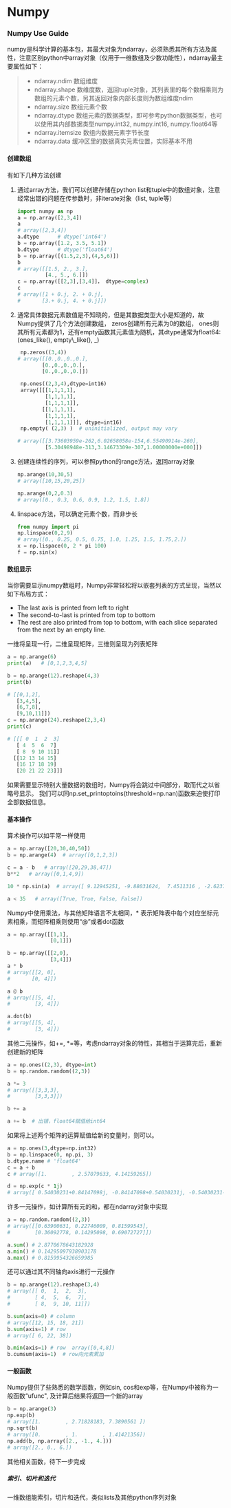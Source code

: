 # Numpy

### Numpy Use Guide

numpy是科学计算的基本包，其最大对象为ndarray，必须熟悉其所有方法及属性，注意区别python中array对象（仅用于一维数组及少数功能性），ndarray最主要属性如下：

> * ndarray.ndim  数组维度
> * ndarray.shape 数维度数，返回tuple对象，其列表里的每个数相乘则为数组的元素个数，另其返回对象内部长度则为数组维度ndim
> * ndarray.size    数组元素个数
> * ndarray.dtype  数组元素的数据类型，即可参考python数据类型，也可以使用其内部数据类型numpy.int32, numpy.int16, numpy.float64等
> * ndarray.itemsize     数组内数据元素字节长度
> * ndarray.data   缓冲区里的数据真实元素位置，实际基本不用

#### 创建数组

有如下几种方法创建

1. 通过array方法，我们可以创建存储在python list和tuple中的数组对象，注意经常出错的问题在传参数时，非iterate对象（list, tuple等）

   ```py
   import numpy as np  
   a = np.array([2,3,4])   
   a  
   # array([2,3,4])  
   a.dtype      # dtype('int64')  
   b = np.array([1.2, 3.5, 5.1])  
   b.dtype      # dtype('float64')  
   b = np.array([(1.5,2,3),(4,5,6)])  
   b
   # array([[1.5, 2., 3.],  
            [4., 5., 6.]])
   c = np.array([[2,3],[3,4]]， dtype=complex)
   c  
   # array([1 + 0.j, 2. + 0.j],  
   #       [3.+ 0.j, 4. + 0.j]])
   ```

2. 通常具体数据元素数值是不知晓的，但是其数据类型大小是知道的，故Numpy提供了几个方法创建数组， zeros创建所有元素为0的数组， ones则其所有元素都为1，还有empty函数其元素值为随机，其dtype通常为float64:\(ones_like\(\), empty\\_like\(\), _\)

   ```py
    np.zeros((3,4))
   # array([[0.,0.,0.,0.],   
           [0.,0.,0.,0.],
           [0.,0.,0.,0.]])

    np.ones((2,3,4),dtype=int16)
    array([[[1,1,1,1],
            [1,1,1,1],
            [1,1,1,1]],
           [[1,1,1,1],
            [1,1,1,1],
            [1,1,1,1]]], dtype=int16)
    np.empty( (2,3) )  # uninitialized, output may vary

   # array([[3.73603959e-262,6.02658058e-154,6.55490914e-260], 
            [5.30498948e-313,3.14673309e-307,1.00000000e+000]])
   ```

3. 创建连续性的序列，可以参照python的range方法，返回array对象

   ```py
   np.arange(10,30,5)
   # array([10,15,20,25])

   np.arange(0,2,0.3)
   # array([0., 0.3, 0.6, 0.9, 1.2, 1.5, 1.8])
   ```

4. linspace方法，可以确定元素个数，而非步长

   ```py
   from numpy import pi
   np.linspace(0,2,9)
   # array([0., 0.25, 0.5, 0.75, 1.0, 1.25, 1.5, 1.75,2.])
   x = np.lispace(0, 2 * pi 100)
   f = np.sin(x)
   ```

#### 数组显示

当你需要显示numpy数组时，Numpy非常轻松将以嵌套列表的方式呈现，当然以如下布局方式：

* The last axis is printed from left to right
* The second-to-last is printed from top to bottom
* The rest are also printed from top to bottom, with each slice separated from the next by an empty line.

一维将呈现一行，二维呈现矩阵，三维则呈现为列表矩阵

```py
a = np.arange(6)
print(a)   # [0,1,2,3,4,5]

b = np.arange(12).reshape(4,3)
print(b)

# [[0,1,2],
   [3,4,5],
   [6,7,8],
   [9,10,11]])
c = np.arange(24).reshape(2,3,4)
print(c)

# [[[ 0  1  2  3]
   [ 4  5  6  7]
   [ 8  9 10 11]]
  [[12 13 14 15]
   [16 17 18 19]
   [20 21 22 23]]]
```

如果需要显示特别大量数据的数组时，Numpy将会跳过中间部分，取而代之以省略号显示。 我们可以同np.set\_printoptoins\(threshold=np.nan\)函数来迫使打印全部数据信息。

#### 基本操作

算术操作可以如平常一样使用

```py
a = np.array([20,30,40,50])
b = np.arange(4)  # array([0,1,2,3])

c = a - b   # array([20,29,38,47])
b**2   # array([0,1,4,9])

10 * np.sin(a)  # array([ 9.12945251, -9.88031624,  7.4511316 , -2.62374854])

a < 35   # array([True, True, False, False])
```

Numpy中使用乘法，与其他矩阵语言不太相同，\* 表示矩阵表中每个对应坐标元素相乘，而矩阵相乘则使用“@”或者dot函数

```py
a = np.array([[1,1],
              [0,1]]) 

b = np.array([[2,0],
              [3,4]])
a * b
# array([[2, 0],
#       [0, 4]])

a @ b
# array([[5, 4],
#        [3, 4]])

a.dot(b)
# array([[5, 4],
#        [3, 4]])
```

其他二元操作，如+=, \*=等，考虑ndarray对象的特性，其相当于运算完后，重新创建新的矩阵

```py
a = np.ones((2,3), dtype=int)
b = np.random.random((2,3))

a *= 3
# array([[3,3,3],
#        [3,3,3]])

b += a

a += b  # 出错，float64赋值给int64
```

如果将上述两个矩阵的运算赋值给新的变量时，则可以。

```py
a = np.ones(3,dtype=np.int32)
b = np.linspace(0, np.pi, 3)
b.dtype.name # 'float64'
c = a + b
c # array([1.        , 2.57079633, 4.14159265])

d = np.exp(c * 1j)
# array([ 0.54030231+0.84147098j, -0.84147098+0.54030231j, -0.54030231-0.84147098j])
```

许多一元操作，如计算所有元的和，都在ndarray对象中实现

```py
a = np.random.random((2,3))
# array([[0.63900631, 0.22746009, 0.81599543],
#        [0.36092778, 0.14295098, 0.69072727]])

a.sum() # 2.8770678643182928
a.min() # 0.14295097938903178
a.max() # 0.8159954326659985
```

还可以通过其不同轴向axis进行一元操作

```py
b = np.arange(12).reshape(3,4)
# array([[ 0,  1,  2,  3],
#        [ 4,  5,  6,  7],
#        [ 8,  9, 10, 11]])

b.sum(axis=0) # column
# array([12, 15, 18, 21])
b.sum(axis=1) # row
# array([ 6, 22, 38])

b.min(axis=1) # row  array([0,4,8])
b.cumsum(axis=1)  # row向元素累加
```

#### 一般函数

Numpy提供了些熟悉的数学函数，例如sin, cos和exp等，在Numpy中被称为一般函数“ufunc", 及计算后结果将返回一个新的array

```py
b = np.arange(3)
np.exp(b)
# array([1.        , 2.71828183, 7.3890561 ])
np.sqrt(b)
# array([0.        , 1.        , 1.41421356])
np.add(b, np.array([2., -1., 4.]))
# array([2., 0., 6.])
```

其他相关函数，待下一步完成

##### 索引、切片和迭代

一维数组能索引，切片和迭代，类似lists及其他python序列对象





